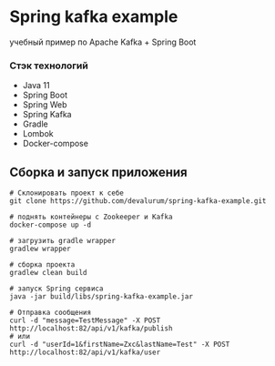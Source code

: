 # Spring kafka example

учебный пример по Apache Kafka + Spring Boot

### Стэк технологий
- Java 11
- Spring Boot
- Spring Web
- Spring Kafka
- Gradle
- Lombok
- Docker-compose

## Сборка и запуск приложения
```shell script
# Склонировать проект к себе
git clone https://github.com/devalurum/spring-kafka-example.git

# поднять контейнеры c Zookeeper и Kafka
docker-compose up -d

# загрузить gradle wrapper
gradlew wrapper

# сборка проекта
gradlew clean build 

# запуск Spring сервиса
java -jar build/libs/spring-kafka-example.jar 

# Отправка сообщения
curl -d "message=TestMessage" -X POST http://localhost:82/api/v1/kafka/publish
# или
curl -d "userId=1&firstName=Zxc&lastName=Test" -X POST http://localhost:82/api/v1/kafka/user

```

